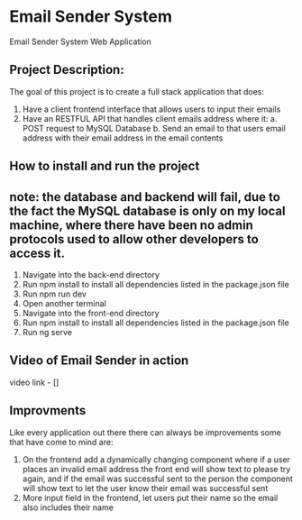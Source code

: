 # Email Sender System

Email Sender System Web Application

## Project Description:

The goal of this project is to create a full stack application that does: 
  1. Have a client frontend interface that allows users to input their emails
  2. Have an RESTFUL API that handles client emails address where it:
      a. POST request to MySQL Database
      b. Send an email to that users email address with their email address in the email contents


## How to install and run the project 

## note: the database and backend will fail, due to the fact the MySQL database is only on my local machine, where there have been no admin protocols used to allow other developers to access it. 

1. Navigate into the back-end directory
2. Run npm install to install all dependencies listed in the package.json file
3. Run npm run dev 
4. Open another terminal
5. Navigate into the front-end directory
6. Run npm install to install all dependencies listed in the package.json file
7. Run ng serve

## Video of Email Sender in action

video link  - []

## Improvments 

Like every application out there there can always be improvements some that have come to mind are:
1. On the frontend add a dynamically changing component where if a user places an invalid email address the front end will show text to please try again, and if the email was successful sent to the person the component will show text to let the user know their email was successful sent
2. More input field in the frontend, let users put their name so the email also includes their name




